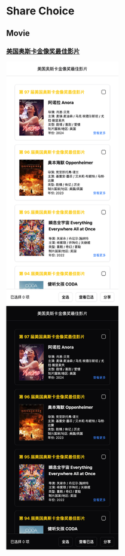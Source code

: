 # Share Choice

## Movie

### [美国奥斯卡金像奖最佳影片](https://showlotus.github.io/share-choice/#/movie/oscars/view/)

<img src="./res/movie/oscars/light.png" alt="" width="300" /> <img src="./res/movie/oscars/dark.png" alt="" width="300" />
